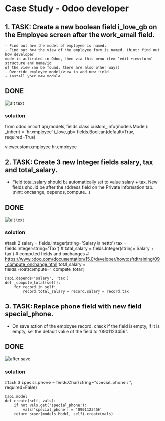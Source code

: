 # Case Study - Odoo developer

## 1. TASK: Create a new boolean field i_love_gb on the Employee screen after the work_email field.
    - Find out how the model of employee is named.
    - Find out how the view of the employee form is named. (hint: find out how developer
    mode is activated in Odoo, then via this menu item ‘edit view:form’ structure and name/id
    of the view can be found, there are also other ways)
    - Override employee model/view to add new field
    - Install your new module

## DONE

![alt text](https://i.ibb.co/vDGSzG6/1.png)

### solution
from odoo import api,models, fields
class custom_info(models.Model):
    _inherit = 'hr.employee' 
    i_love_gb= fields.Boolean(default=True, required=True)

<record id="viewcustom_employee" model="ir.ui.view">
            <field name="name">viewcustom.employee</field>
            <field name="model">hr.employee</field>
            <field name="inherit_id" ref="hr.view_employee_form"/>
            <field name="arch" type="xml">
                <field name="work_email" position="after">
                    <field name="i_love_gb"/>
                </field>
            </field>
        </record>


## 2. TASK: Create 3 new Integer fields salary, tax and total_salary.
-  Field total_salary should be automatically set to value salary + tax. New fields should be after the address field on the Private information tab. (hint: onchange, depends, compute...)

## DONE
![alt text](https://i.ibb.co/mF0wymW/2.png)

### solution
#task 2
    salary = fields.Integer(string='Salary in netto')
    tax = fields.Integer(string='Tax')
    # total_salary = fields.Integer(string='Salary + tax')
    # computed fields and onchanges
    # https://www.odoo.com/documentation/15.0/developer/howtos/rdtraining/09_compute_onchange.html
    total_salary = fields.Float(compute='_compute_total')

    @api.depends('salary', 'tax')
    def _compute_total(self):
        for record in self:
            record.total_salary = record.salary + record.tax


## 3. TASK: Replace phone field with new field special_phone.
- On save action of the employee record, check if the field is empty, if it is empty, set the default value of the field to “0901123456”.

## DONE
![after save](https://i.ibb.co/kc7BPyJ/3b.png)

### solution
#task 3
    special_phone = fields.Char(string="special_phone : ", required=False)

    @api.model
    def create(self, vals):
        if not vals.get('special_phone'):
            vals['special_phone'] = '0901123456'
        return super(models.Model, self).create(vals)


